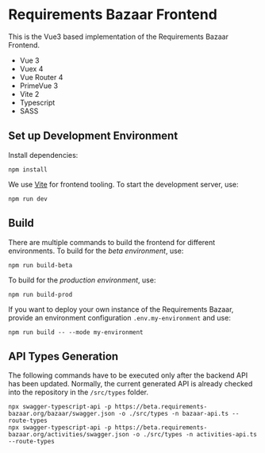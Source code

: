 # Requirements Bazaar Frontend
This is the Vue3 based implementation of the Requirements Bazaar Frontend.

- Vue 3
- Vuex 4
- Vue Router 4
- PrimeVue 3
- Vite 2
- Typescript
- SASS

## Set up Development Environment
Install dependencies:
```
npm install
```
We use [Vite](https://vitejs.dev/) for frontend tooling.
To start the development server, use:
```
npm run dev
```

## Build

There are multiple commands to build the frontend for different environments.
To build for the *beta environment*, use:
```
npm run build-beta
```

To build for the *production environment*, use:
```
npm run build-prod
```

If you want to deploy your own instance of the Requirements Bazaar, provide an environment configuration `.env.my-environment` and use:
```
npm run build -- --mode my-environment
```


## API Types Generation
The following commands have to be executed only after the backend API has been updated. Normally, the
current generated API is already checked into the repository in the `/src/types` folder.

```
npx swagger-typescript-api -p https://beta.requirements-bazaar.org/bazaar/swagger.json -o ./src/types -n bazaar-api.ts --route-types
npx swagger-typescript-api -p https://beta.requirements-bazaar.org/activities/swagger.json -o ./src/types -n activities-api.ts --route-types
```
